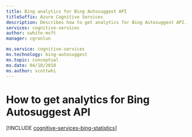 ```yaml
---
title: Bing analytics for Bing Autosuggest API
titleSuffix: Azure Cognitive Services
description: Describes how to get analytics for Bing Autosuggest API. 
services: cognitive-services
author: swhite-msft
manager: cgronlun

ms.service: cognitive-services
ms.technology: bing-autosuggest
ms.topic: conceptual
ms.date: 04/10/2018
ms.author: scottwhi
---
```

# How to get analytics for Bing Autosuggest API

[!INCLUDE [cognitive-services-bing-statistics](../../../includes/cognitive-services-bing-statistics.md)]